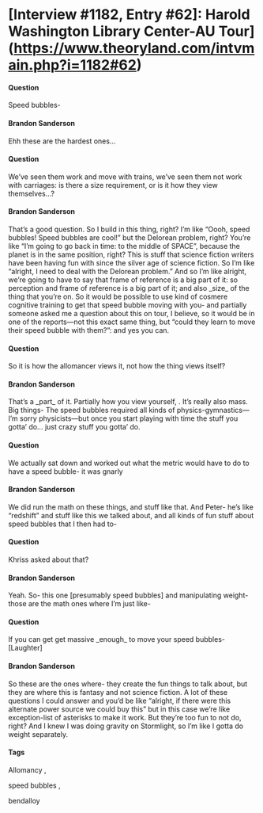 # [Interview #1182, Entry #62]: Harold Washington Library Center-AU Tour](https://www.theoryland.com/intvmain.php?i=1182#62)

#### Question

Speed bubbles-

#### Brandon Sanderson

Ehh these are the hardest ones...

#### Question

We’ve seen them work and move with trains, we’ve seen them not work with carriages: is there a size requirement, or is it how they view themselves…?

#### Brandon Sanderson

That’s a good question. So I build in this thing, right? I’m like “Oooh, speed bubbles! Speed bubbles are cool!” but the Delorean problem, right? You’re like “I’m going to go back in time: to the middle of SPACE”, because the planet is in the same position, right? This is stuff that science fiction writers have been having fun with since the silver age of science fiction. So I’m like “alright, I need to deal with the Delorean problem.” And so I’m like alright, we’re going to have to say that frame of reference is a big part of it: so perception and frame of reference is a big part of it; and also \_size\_ of the thing that you’re on. So it would be possible to use kind of cosmere cognitive training to get that speed bubble moving with you- and partially someone asked me a question about this on tour, I believe, so it would be in one of the reports—not this exact same thing, but “could they learn to move their speed bubble with them?”: and yes you can.

#### Question

So it is how the allomancer views it, not how the thing views itself?

#### Brandon Sanderson

That’s a \_part\_ of it. Partially how you view yourself,
. It’s really also mass. Big things- The speed bubbles required all kinds of physics-gymnastics—I’m sorry physicists—but once you start playing with time the stuff you gotta’ do… just crazy stuff you gotta’ do.

#### Question

We actually sat down and worked out what the metric would have to do to have a speed bubble- it was gnarly

#### Brandon Sanderson

We did run the math on these things, and stuff like that. And Peter- he’s like “redshift” and stuff like this we talked about, and all kinds of fun stuff about speed bubbles that I then had to-

#### Question

Khriss asked about that?

#### Brandon Sanderson

Yeah. So- this one [presumably speed bubbles] and manipulating weight- those are the math ones where I’m just like-

#### Question

If you can get get massive \_enough\_ to move your speed bubbles-
[Laughter]

#### Brandon Sanderson

So these are the ones where- they create the fun things to talk about, but they are where this is fantasy and not science fiction. A lot of these questions I could answer and you’d be like “alright, if there were this alternate power source we could buy this” but in this case we’re like exception-list of asterisks to make it work. But they’re too fun to not do, right? And I knew I was doing gravity on Stormlight, so I’m like I gotta do weight separately.

#### Tags

Allomancy
,

speed bubbles
,

bendalloy

